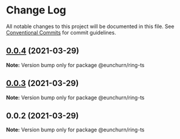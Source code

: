 # Change Log

All notable changes to this project will be documented in this file.
See [Conventional Commits](https://conventionalcommits.org) for commit guidelines.

## [0.0.4](https://github.com/eunchurn/ts-utils/compare/@eunchurn/ring-ts@0.0.3...@eunchurn/ring-ts@0.0.4) (2021-03-29)

**Note:** Version bump only for package @eunchurn/ring-ts





## [0.0.3](https://github.com/eunchurn/ts-utils/compare/@eunchurn/ring-ts@0.0.2...@eunchurn/ring-ts@0.0.3) (2021-03-29)

**Note:** Version bump only for package @eunchurn/ring-ts





## 0.0.2 (2021-03-29)

**Note:** Version bump only for package @eunchurn/ring-ts
